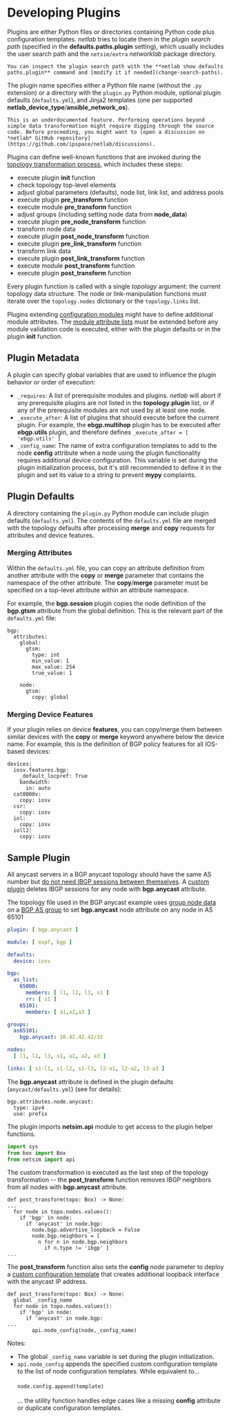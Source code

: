 # Developing Plugins

Plugins are either Python files or directories containing Python code plus configuration templates. *netlab* tries to locate them in the *plugin search path* (specified in the **defaults.paths.plugin** setting), which usually includes the user search path and the `netsim/extra` _networklab_ package directory.

```{tip}
You can inspect the plugin search path with the **netlab show defaults paths.plugin** command and [modify it if needed](change-search-paths).
```

The plugin name specifies either a Python file name (without the `.py` extension) or a directory with the `plugin.py` Python module, optional plugin defaults (`defaults.yml`), and Jinja2 templates (one per supported **netlab_device_type**/**ansible_network_os**).

```{warning}
This is an underdocumented feature. Performing operations beyond simple data transformation might require digging through the source code. Before proceeding, you might want to [open a discussion on *netlab* GitHub repository](https://github.com/ipspace/netlab/discussions).
```

Plugins can define well-known functions that are invoked during the [topology transformation process](transform.md), which includes these steps:

* execute plugin **init** function
* check topology top-level elements
* adjust global parameters (defaults), node list, link list, and address pools
* execute plugin **pre_transform** function
* execute module **pre_transform** function
* adjust groups (including setting node data from **node_data**)
* execute plugin **pre_node_transform** function
* transform node data
* execute plugin **post_node_transform** function
* execute plugin **pre_link_transform** function
* transform link data
* execute plugin **post_link_transform** function
* execute module **post_transform** function
* execute plugin **post_transform** function

Every plugin function is called with a single *topology* argument: the current topology data structure. The node or link-manipulation functions must iterate over the `topology.nodes` dictionary or the `topology.links` list.

Plugins extending [configuration modules](../modules.md) might have to define additional module attributes. The [module attribute lists](module-attributes.md) must be extended before any module validation code is executed, either with the plugin defaults or in the plugin **init** function.

## Plugin Metadata

A plugin can specify global variables that are used to influence the plugin behavior or order of execution:

* `_requires`: A list of prerequisite modules and plugins. _netlab_ will abort if any prerequisite plugins are not listed in the **topology.plugin** list, or if any of the prerequisite modules are not used by at least one node.
* `_execute_after`: A list of plugins that should execute before the current plugin. For example, the **ebgp.multihop** plugin has to be executed after **ebgp.utils** plugin, and therefore defines `_execute_after = [ 'ebgp.utils' ]`
* `_config_name`: The name of extra configuration templates to add to the node **config** attribute when a node using the plugin functionality requires additional device configuration. This variable is set during the plugin initialization process, but it's still recommended to define it in the plugin and set its value to a string to prevent **mypy** complaints.

## Plugin Defaults

A directory containing the `plugin.py` Python module can include plugin defaults (`defaults.yml`). The contents of the `defaults.yml` file are merged with the topology defaults after processing **merge** and **copy** requests for attributes and device features.

### Merging Attributes

Within the `defaults.yml` file, you can copy an attribute definition from another attribute with the **copy** or **merge** parameter that contains the namespace of the other attribute. The **copy**/**merge** parameter must be specified on a top-level attribute within an attribute namespace.

For example, the **bgp.session** plugin copies the node definition of the **bgp.gtsm** attribute from the global definition. This is the relevant part of the `defaults.yml` file:

```
bgp:
  attributes:
    global:
      gtsm:
        type: int
        min_value: 1
        max_value: 254
        true_value: 1

    node:
      gtsm:
        copy: global
```

### Merging Device Features

If your plugin relies on device **features**, you can copy/merge them between similar devices with the **copy** or **merge** keyword anywhere below the device name. For example, this is the definition of BGP policy features for all IOS-based devices:

```
devices:
  iosv.features.bgp:
    _default_locpref: True
    bandwidth:
      in: auto
  cat8000v:
    copy: iosv
  csr:
    copy: iosv
  iol:
    copy: iosv
  ioll2:
    copy: iosv
```

## Sample Plugin

All anycast servers in a BGP anycast topology should have the same AS number but [do not need IBGP sessions between themselves](https://blog.ipspace.net/2022/01/netsim-plugins.html). A [custom plugin](https://github.com/ipspace/netlab-examples/tree/master/plugins/adjust-bgp-sessions) deletes IBGP sessions for any node with **bgp.anycast** attribute.

The topology file used in the BGP anycast example uses [group node data](groups-object-data) on a [BGP AS group](groups-bgp) to set **bgp.anycast** node attribute on any node in AS 65101

```yaml
plugin: [ bgp.anycast ]

module: [ ospf, bgp ]

defaults:
  device: iosv

bgp:
  as_list:
    65000:
      members: [ l1, l2, l3, s1 ]
      rr: [ s1 ]
    65101:
      members: [ a1,a2,a3 ]

groups:
  as65101:
    bgp.anycast: 10.42.42.42/32

nodes:
  [ l1, l2, l3, s1, a1, a2, a3 ]

links: [ s1-l1, s1-l2, s1-l3, l2-a1, l2-a2, l3-a3 ]
```

The **bgp.anycast** attribute is defined in the plugin defaults (`anycast/defaults.yml`) (see [](validation.md) for details):

```
bgp.attributes.node.anycast:
  type: ipv4
  use: prefix
```

The plugin imports **netsim.api** module to get access to the plugin helper functions.

```python
import sys
from box import Box
from netsim import api
```

The custom transformation is executed as the last step of the topology transformation -- the **post_transform** function removes IBGP neighbors from all nodes with **bgp.anycast** attribute.

```
def post_transform(topo: Box) -> None:
...
  for node in topo.nodes.values():
    if 'bgp' in node:
      if 'anycast' in node.bgp:
        node.bgp.advertise_loopback = False
        node.bgp.neighbors = [
          n for n in node.bgp.neighbors
            if n.type != 'ibgp' ]
...
```

The **post_transform** function also sets the **config** node parameter to deploy a [custom configuration template](custom-config) that creates additional loopback interface with the anycast IP address.

```
def post_transform(topo: Box) -> None:
  global _config_name
  for node in topo.nodes.values():
    if 'bgp' in node:
      if 'anycast' in node.bgp:
...
        api.node_config(node,_config_name)
```

Notes:

* The global `_config_name` variable is set during the plugin initialization.
* `api.node_config` appends the specified custom configuration template to the list of node configuration templates. While equivalent to...\
  \
  `node.config.append(template)`\
  \
  ... the utility function handles edge cases like a missing **config** attribute or duplicate configuration templates.

